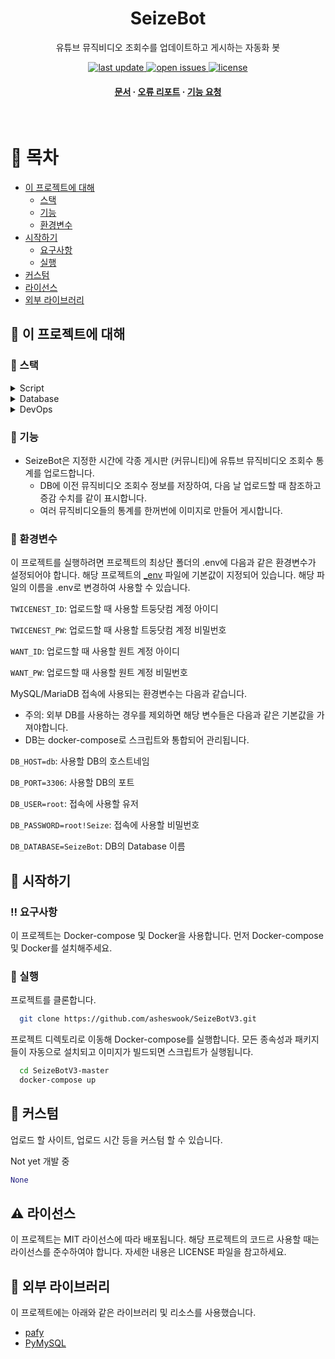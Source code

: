 <div align="center">

  <!--<img src="assets/logo.png" alt="logo" width="200" height="auto" />-->
  <h1>SeizeBot</h1>
  
  <p>
    유튜브 뮤직비디오 조회수를 업데이트하고 게시하는 자동화 봇
  </p>

  
<!-- Badges -->
<p>
  <!--<a href="https://github.com/Louis3797/awesome-readme-template/graphs/contributors">
    <img src="https://img.shields.io/github/contributors/Louis3797/awesome-readme-template" alt="contributors" />
  </a>-->
  <a href="">
    <img src="https://img.shields.io/github/last-commit/Louis3797/awesome-readme-template" alt="last update" />
  </a>
  <!--<a href="https://github.com/Louis3797/awesome-readme-template/network/members">
    <img src="https://img.shields.io/github/forks/Louis3797/awesome-readme-template" alt="forks" />
  </a>-->
  <!--<a href="https://github.com/Louis3797/awesome-readme-template/stargazers">
    <img src="https://img.shields.io/github/stars/Louis3797/awesome-readme-template" alt="stars" />
  </a>-->
  <a href="https://github.com/asheswook/SeizeBotV3/issues/">
    <img src="https://img.shields.io/github/issues/asheswook/SeizeBotV3" alt="open issues" />
  </a>
  <a href="https://github.com/asheswook/SeizeBotV3/blob/master/LICENSE">
    <img src="https://img.shields.io/github/license/asheswook/SeizeBotV3" alt="license" />
  </a>
</p>
   
<h4>
    <!--<a href="https://github.com/Louis3797/awesome-readme-template/">View Demo</a>
  <span> · </span>-->
    <a href="https://github.com/asheswook/SeizeBotV3/">문서</a>
  <span> · </span>
    <a href="https://github.com/asheswook/SeizeBotV3/issues/">오류 리포트</a>
  <span> · </span>
    <a href="https://github.com/asheswook/SeizeBotV3/issues/">기능 요청</a>
  </h4>
</div>

<br />

<!-- Table of Contents -->
# :notebook_with_decorative_cover: 목차

- [이 프로젝트에 대해](#star2-이-프로젝트에-대해)
  * [스택](#space_invader-스택)
  * [기능](#dart-기능)
  * [환경변수](#key-환경변수)
- [시작하기](#toolbox-시작하기)
  * [요구사항](#bangbang-요구사항)
  * [실행](#running-실행)
- [커스텀](#eyes-커스텀)
- [라이선스](#warning-라이선스)
- [외부 라이브러리](#gem-외부-라이브러리)
  

<!-- About the Project -->
## :star2: 이 프로젝트에 대해

<!-- TechStack -->
### :space_invader: 스택

<details>
  <summary>Script</summary>
  <ul>
    <li><a href="https://www.python.org">Python</a></li>
    <li>HTML/CSS</li>
  </ul>
</details>

<details>
  <summary>Database</summary>
  <ul>
    <li><a href="https://www.typescriptlang.org/">MariaDB</a></li>
  </ul>
</details>

<details>
<summary>DevOps</summary>
  <ul>
    <li><a href="https://www.docker.com/">Docker</a></li>
  </ul>
</details>

<!-- Features -->
### :dart: 기능

- SeizeBot은 지정한 시간에 각종 게시판 (커뮤니티)에 유튜브 뮤직비디오 조회수 통계를 업로드합니다.
  - DB에 이전 뮤직비디오 조회수 정보를 저장하여, 다음 날 업로드할 때 참조하고 증감 수치를 같이 표시합니다.
  - 여러 뮤직비디오들의 통계를 한꺼번에 이미지로 만들어 게시합니다.

<!-- Env Variables -->
### :key: 환경변수

이 프로젝트를 실행하려면 프로젝트의 최상단 폴더의 .env에 다음과 같은 환경변수가 설정되어야 합니다.
해당 프로젝트의 [_env](_env) 파일에 기본값이 지정되어 있습니다. 해당 파일의 이름을 .env로 변경하여 사용할 수 있습니다.

`TWICENEST_ID`: 업로드할 때 사용할 트둥닷컴 계정 아이디

`TWICENEST_PW`: 업로드할 때 사용할 트둥닷컴 계정 비밀번호

`WANT_ID`: 업로드할 때 사용할 원트 계정 아이디

`WANT_PW`: 업로드할 때 사용할 원트 계정 비밀번호



MySQL/MariaDB 접속에 사용되는 환경변수는 다음과 같습니다.
 - 주의: 외부 DB를 사용하는 경우를 제외하면 해당 변수들은 다음과 같은 기본값을 가져야합니다.
 - DB는 docker-compose로 스크립트와 통합되어 관리됩니다.

`DB_HOST=db`: 사용할 DB의 호스트네임

`DB_PORT=3306`: 사용할 DB의 포트

`DB_USER=root`: 접속에 사용할 유저

`DB_PASSWORD=root!Seize`: 접속에 사용할 비밀번호

`DB_DATABASE=SeizeBot`: DB의 Database 이름


<!-- Getting Started -->
## 	:toolbox: 시작하기

<!-- Prerequisites -->
### :bangbang: 요구사항

이 프로젝트는 Docker-compose 및 Docker을 사용합니다.
먼저 Docker-compose 및 Docker를 설치해주세요.


<!-- Run -->
### :running: 실행

프로젝트를 클론합니다.

```bash
  git clone https://github.com/asheswook/SeizeBotV3.git
```

프로젝트 디렉토리로 이동해 Docker-compose를 실행합니다. 
모든 종속성과 패키지들이 자동으로 설치되고 이미지가 빌드되면 스크립트가 실행됩니다.

```bash
  cd SeizeBotV3-master
  docker-compose up
```

<!-- Usage -->
## :eyes: 커스텀
업로드 할 사이트, 업로드 시간 등을 커스텀 할 수 있습니다.

Not yet
개발 중

```python
None
```


<!-- License -->
## :warning: 라이선스

이 프로젝트는 MIT 라이선스에 따라 배포됩니다. 해당 프로젝트의 코드르 사용할 때는 라이선스를 준수하여야 합니다. 자세한 내용은 LICENSE 파일을 참고하세요.


<!-- Acknowledgments -->
## :gem: 외부 라이브러리

이 프로젝트에는 아래와 같은 라이브러리 및 리소스를 사용했습니다.

 - [pafy](https://github.com/mps-youtube/pafy)
 - [PyMySQL](https://github.com/PyMySQL/PyMySQL)
